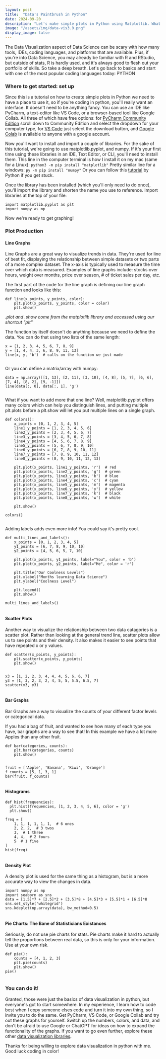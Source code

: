 ```yaml
---
layout: post
title:  "Data's Paintbrush in Python"
date: 2024-09-20
description: "Let's make simple plots in Python using Matplotlib. What data do you want to see visualized?"
image: "/assets/img/data-vis3.0.png"
display_image: false
---
```

<p class="intro"><span class="dropcap">T</span>he Data Visualization aspect of Data Science can be scary with how many tools, IDEs, coding languages, and platforms that are available. Plus, if you're into Data Science, you may already be familiar with R and RStudio, but outside of stats, R is hardly used, and  it's always good to flesh out your portfolio of skills. So take a deep breath. Let's go back to basics and start with one of the most popular coding languages today: PYTHON</p>

### Where to get started: set up
Since this is a tutorial on how to create simple plots in Python we need to have a place to use it, so if you're coding in python, you'll really want an interface. It doesn't need to be anything fancy. You can use an IDE like PyCharm, a text-editor like VS Code, or a browser-based tool like Google Collab. All three of which have free options: for [PyCharm Community Edition](https://www.jetbrains.com/pycharm/download/?section=mac) scroll down to Community Edition and select the dropdown for your computer type, for [VS Code](https://code.visualstudio.com/) just select the download button, and [Google Colab](https://colab.research.google.com/) is available to anyone with a google account.

Now you'll want to install and import a couple of libraries. For the sake of this tutorial, we're going to use matplotlib.pyplot, and numpy. If it's your first time using these libraries in an IDE, Text Editor, or CLI, you'll need to install them. This line in the computer terminal is how I install it on my mac (same for a Linux): ``` python3 -m pip install "matplotlib" ```
Pretty similar line for a windows: ``` py -m pip install "numpy" ```
Or you can follow this [tutorial](https://packaging.python.org/en/latest/tutorials/installing-packages/) by Python if you get stuck. 

Once the library has been installed (which you'll only need to do once), you'll import the library and shorten the name you use to reference. Import libraries at the top of your file:
```
import matplotlib.pyplot as plt
import numpy as np
```

Now we're ready to get graphing!

### Plot Production
#### Line Graphs
Line Graphs are a great way to visualize trends in data. They're used for line of best fit, displaying the relationship between simple datasets or two parts of a more complex dataset. The x-axis is typically used to measure the time over which data is measured. Examples of line graphs include: stocks over hours, weight over months, price over season, # of ticket sales per day, etc.

The first part of the code for the line graph is defining our line graph function and looks like this: 
```
def line(x_points, y_points, color):
    plt.plot(x_points, y_points, color = color)
    plt.show()
```
<em>.plot and .show come from the matplotlib library and accessed using our shortcut "plt"</em>

The function by itself doesn't do anything because we need to define the data. You can do that using two lists of the same length:
```
x = [1, 2, 3, 4, 5, 6, 7, 8, 9]
y = [1, 4, 4, 3, 6, 8, 9, 11, 13]
line(x, y, 'b')  # calls on the function we just made
```

<img src="{{site.url}}/{{site.baseurl}}/assets/img/line-graph1.png" alt="" class="center"/>

Or you can define a matrix/array with numpy:
```
data = np.array([[1, 13], [2, 11], [3, 10], [4, 8], [5, 7], [6, 6], [7, 4], [8, 2], [9, -1]])
line(data[:, 0], data[:, 1], 'g')
```
<img src="{{site.url}}/{{site.baseurl}}/assets/img/line-graph2.png" alt="" class="center"/>

What if you want to add more that one line? Well, matplotlib.pyplot offers many colors which can help you distinguish lines, and putting multiple plt.plots before a plt.show will let you put multiple lines on a single graph.
```
def colors():
    x_points = [0, 1, 2, 3, 4, 5]
    line1_y_points = [1, 2, 3, 4, 5, 6]
    line2_y_points = [2, 3, 4, 5, 6, 7]
    line3_y_points = [3, 4, 5, 6, 7, 8]
    line4_y_points = [4, 5, 6, 7, 8, 9]
    line5_y_points = [5, 6, 7, 8, 9, 10]
    line6_y_points = [6, 7, 8, 9, 10, 11]
    line7_y_points = [7, 8, 9, 10, 11, 12]
    line8_y_points = [8, 9, 10, 11, 12, 13]

    plt.plot(x_points, line1_y_points, 'r')  # red
    plt.plot(x_points, line2_y_points, 'g')  # green
    plt.plot(x_points, line3_y_points, 'b')  # blue
    plt.plot(x_points, line4_y_points, 'c')  # cyan
    plt.plot(x_points, line5_y_points, 'm')  # magenta
    plt.plot(x_points, line6_y_points, 'y')  # yellow
    plt.plot(x_points, line7_y_points, 'k')  # black
    plt.plot(x_points, line8_y_points, 'w')  # white

    plt.show()

colors()
```
<img src="{{site.url}}/{{site.baseurl}}/assets/img/multilines.png" alt="" class="center"/>

Adding labels adds even more info! You could say it's pretty cool.

```
def multi_lines_and_labels():
    x_points = [0, 1, 2, 3, 4, 5]
    y1_points = [6, 7, 8, 9, 10, 10]
    y2_points = [4, 5, 6, 5, 7, 10]

    plt.plot(x_points, y1_points, label="You", color = 'b')
    plt.plot(x_points, y2_points, label="Me", color = 'r')

    plt.title("Our Coolness Levels")
    plt.xlabel("Months learning Data Science")
    plt.ylabel("Coolness Level")

    plt.legend()
    plt.show()

multi_lines_and_labels()
```
<img src="{{site.url}}/{{site.baseurl}}/assets/img/cool-line-graph.png" alt="" class="center"/>

#### Scatter Plots
Another way to visualize the relationship between two data catagories is a scatter plot. Rather than looking at the general trend line, scatter plots allow us to see points and their density. It also makes it easier to see points that have repeated x or y values.
```
def scatter(x_points, y_points):
    plt.scatter(x_points, y_points)
    plt.show()


x3 = [1, 2, 2, 3, 4, 4, 4, 5, 6, 6, 7]
y3 = [1, 3, 2, 3, 2, 4, 5, 5, 5.5, 6.5, 7]
scatter(x3, y3)
```
<img src="{{site.url}}/{{site.baseurl}}/assets/img/scatter.png" alt="" class="center"/>

#### Bar Graphs
Bar Graphs are a way to visualize the counts of your different factor levels or categorical data.

If you had a bag of fruit, and wanted to see how many of each type you have, bar graphs are a way to see that! In this example we have a lot more Apples than any other fruit.
```
def bar(categories, counts):
    plt.bar(categories, counts)
    plt.show()


fruit = ['Apple', 'Banana', 'Kiwi', 'Orange']
f_counts = [5, 1, 3, 1]
bar(fruit, f_counts)
```
<img src="{{site.url}}/{{site.baseurl}}/assets/img/bar.png" alt="" class="center"/>

#### Histograms
```
def hist(frequencies):
  plt.hist(frequencies, [1, 2, 3, 4, 5, 6], color = 'g')
  plt.show()

freq = [
    1, 1, 1, 1, 1, 1,  # 6 ones
    2, 2, 2,  # 3 twos
    3,  # 1 three
    4, 4,  # 2 fours
    5  # 1 five
]
hist(freq)
```
<img src="{{site.url}}/{{site.baseurl}}/assets/img/histogram.png" alt="" class="center"/>

#### Density Plot
A density plot is used for the same thing as a histogram, but is a more accurate way to view the changes in data.
```
import numpy as np
import seaborn as sns
data = [1.5]*7 + [2.5]*2 + [3.5]*8 + [4.5]*3 + [5.5]*1 + [6.5]*8
sns.set_style('whitegrid')
sns.kdeplot(np.array(data), bw_method=0.5)
```
<img src="{{site.url}}/{{site.baseurl}}/assets/img/density.png" alt="" class="center"/>

#### Pie Charts: The Bane of Statisticians Existances
Seriously, do not use pie charts for stats. Pie charts make it hard to actually tell the proportions between real data, so this is only for your information. Use at your own risk.
```
def pie():
    counts = [4, 1, 2, 3]
    plt.pie(counts)
    plt.show()
pie()
```
<img src="{{site.url}}/{{site.baseurl}}/assets/img/pie.png" alt="" class="center"/>

### You can do it!
Granted, those were just the basics of data visualization in python, but everyone's got to start somewhere. In my experience, I learn how to code best when I copy someone elses code and turn it into my own thing, so I invite you to do the same. Get PyCharm, VS Code, or Google Collab and try out these graphs for yourself. Switch up the numbers, colors, and data, and don't be afraid to use Google or ChatGPT for ideas on how to expand the functionality of the graphs. If you want to go even further, explore these other [data visualization libraries](https://www.index.dev/blog/top-10-python-libraries-for-data-visualization).

Thanks for being willing to explore data visualization in python with me. Good luck coding in color!